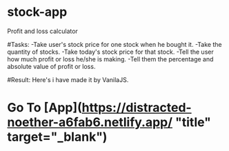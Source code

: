 # stock-app
Profit and loss calculator

#Tasks:
-Take user's stock price for one stock when he bought it.
-Take the quantity of stocks.
-Take today's stock price for that stock.
-Tell the user how much profit or loss he/she is making.
-Tell them the percentage and absolute value of profit or loss.

#Result:
Here's i have made it by VanilaJS.

# Go To [App](https://distracted-noether-a6fab6.netlify.app/ "title" target="_blank")
